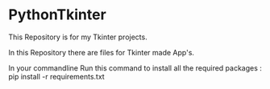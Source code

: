 # PythonTkinter
This Repository is for my Tkinter projects.

In this Repository there are files for Tkinter made App's.

In your commandline Run this command to install all the required packages : pip install -r requirements.txt
